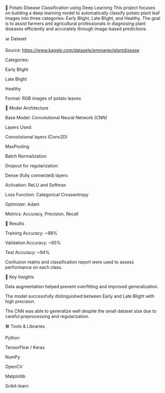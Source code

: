 🥔 Potato Disease Classification using Deep Learning
This project focuses on building a deep learning model to automatically classify potato plant leaf images into three categories: Early Blight, Late Blight, 
and Healthy. The goal is to assist farmers and agricultural professionals in diagnosing plant diseases efficiently and accurately through image-based predictions.

📊 Dataset

Source: https://www.kaggle.com/datasets/emmarex/plantdisease

Categories:

Early Blight

Late Blight

Healthy

Format: RGB images of potato leaves

🧠 Model Architecture

Base Model: Convolutional Neural Network (CNN)

Layers Used:

Convolutional layers (Conv2D)

MaxPooling

Batch Normalization

Dropout for regularization

Dense (fully connected) layers

Activation: ReLU and Softmax

Loss Function: Categorical Crossentropy

Optimizer: Adam

Metrics: Accuracy, Precision, Recall

🚀 Results

Training Accuracy: ~98%

Validation Accuracy: ~95%

Test Accuracy: ~94%

Confusion matrix and classification report were used to assess performance on each class.

📌 Key Insights

Data augmentation helped prevent overfitting and improved generalization.

The model successfully distinguished between Early and Late Blight with high precision.

The CNN was able to generalize well despite the small dataset size due to careful preprocessing and regularization.

🛠️ Tools & Libraries

Python

TensorFlow / Keras

NumPy

OpenCV

Matplotlib

Scikit-learn

